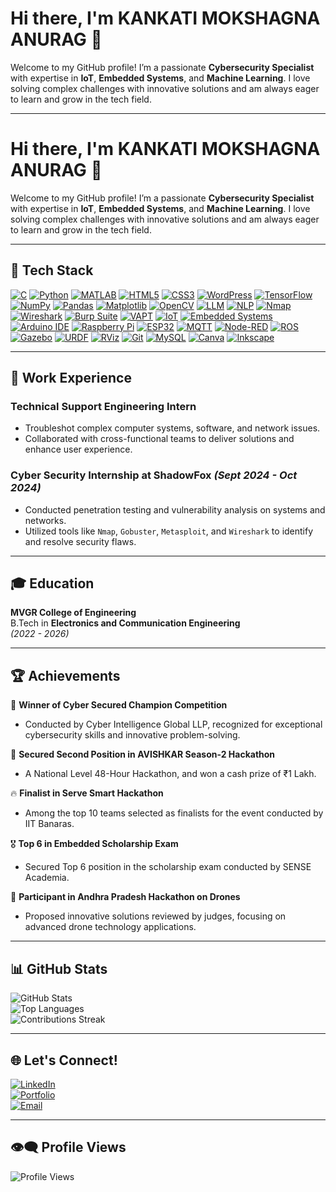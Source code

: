 # Hi there, I'm **KANKATI MOKSHAGNA ANURAG** 👋  

Welcome to my GitHub profile! I’m a passionate **Cybersecurity Specialist** with expertise in **IoT**, **Embedded Systems**, and **Machine Learning**. I love solving complex challenges with innovative solutions and am always eager to learn and grow in the tech field.  

---

# Hi there, I'm **KANKATI MOKSHAGNA ANURAG** 👋  

Welcome to my GitHub profile! I’m a passionate **Cybersecurity Specialist** with expertise in **IoT**, **Embedded Systems**, and **Machine Learning**. I love solving complex challenges with innovative solutions and am always eager to learn and grow in the tech field.  

---

## 🚀 Tech Stack  

[![C](https://img.shields.io/badge/C-A8B9CC?style=for-the-badge&logo=c&logoColor=white)](https://en.wikipedia.org/wiki/C_(programming_language)) [![Python](https://img.shields.io/badge/Python-3776AB?style=for-the-badge&logo=python&logoColor=white)](https://www.python.org/) [![MATLAB](https://img.shields.io/badge/MATLAB-0076A8?style=for-the-badge&logo=mathworks&logoColor=white)](https://www.mathworks.com/products/matlab.html) [![HTML5](https://img.shields.io/badge/HTML5-E34F26?style=for-the-badge&logo=html5&logoColor=white)](https://developer.mozilla.org/en-US/docs/Web/HTML) [![CSS3](https://img.shields.io/badge/CSS3-1572B6?style=for-the-badge&logo=css3&logoColor=white)](https://developer.mozilla.org/en-US/docs/Web/CSS) [![WordPress](https://img.shields.io/badge/WordPress-21759B?style=for-the-badge&logo=wordpress&logoColor=white)](https://wordpress.com/) [![TensorFlow](https://img.shields.io/badge/TensorFlow-FF6F00?style=for-the-badge&logo=tensorflow&logoColor=white)](https://www.tensorflow.org/) [![NumPy](https://img.shields.io/badge/NumPy-013243?style=for-the-badge&logo=numpy&logoColor=white)](https://numpy.org/) [![Pandas](https://img.shields.io/badge/Pandas-150458?style=for-the-badge&logo=pandas&logoColor=white)](https://pandas.pydata.org/) [![Matplotlib](https://img.shields.io/badge/Matplotlib-11557C?style=for-the-badge&logo=plotly&logoColor=white)](https://matplotlib.org/) [![OpenCV](https://img.shields.io/badge/OpenCV-5C3EE8?style=for-the-badge&logo=opencv&logoColor=white)](https://opencv.org/) [![LLM](https://img.shields.io/badge/LLM-FF6F00?style=for-the-badge&logo=openai&logoColor=white)](https://en.wikipedia.org/wiki/Large_language_model) [![NLP](https://img.shields.io/badge/NLP-00599C?style=for-the-badge&logo=natural-language-processing&logoColor=white)](https://en.wikipedia.org/wiki/Natural_language_processing) [![Nmap](https://img.shields.io/badge/Nmap-0E8A16?style=for-the-badge&logo=nmap&logoColor=white)](https://nmap.org/) [![Wireshark](https://img.shields.io/badge/Wireshark-1679A7?style=for-the-badge&logo=wireshark&logoColor=white)](https://www.wireshark.org/) [![Burp Suite](https://img.shields.io/badge/Burp_Suite-FF6600?style=for-the-badge&logo=burpsuite&logoColor=white)](https://portswigger.net/burp) [![VAPT](https://img.shields.io/badge/VAPT-000000?style=for-the-badge&logo=security&logoColor=white)](https://en.wikipedia.org/wiki/Vulnerability_assessment) [![IoT](https://img.shields.io/badge/IoT-1E4F72?style=for-the-badge&logo=internet-of-things&logoColor=white)](https://en.wikipedia.org/wiki/Internet_of_things) [![Embedded Systems](https://img.shields.io/badge/Embedded_Systems-003B6F?style=for-the-badge&logo=stmicroelectronics&logoColor=white)](https://en.wikipedia.org/wiki/Embedded_system) [![Arduino IDE](https://img.shields.io/badge/Arduino_IDE-00979D?style=for-the-badge&logo=arduino&logoColor=white)](https://www.arduino.cc/en/software) [![Raspberry Pi](https://img.shields.io/badge/Raspberry_Pi-C51A4A?style=for-the-badge&logo=raspberry-pi&logoColor=white)](https://www.raspberrypi.org/) [![ESP32](https://img.shields.io/badge/ESP32-2C3E50?style=for-the-badge&logo=espressif&logoColor=white)](https://www.espressif.com/en/products/socs/esp32) [![MQTT](https://img.shields.io/badge/MQTT-005B9A?style=for-the-badge&logo=eclipse-mosquitto&logoColor=white)](https://mqtt.org/) [![Node-RED](https://img.shields.io/badge/Node--RED-BF360C?style=for-the-badge&logo=node-red&logoColor=white)](https://nodered.org/) [![ROS](https://img.shields.io/badge/ROS-22314E?style=for-the-badge&logo=ros&logoColor=white)](https://www.ros.org/) [![Gazebo](https://img.shields.io/badge/Gazebo-000000?style=for-the-badge&logo=gazebo&logoColor=white)](http://gazebosim.org/) [![URDF](https://img.shields.io/badge/URDF-003B6F?style=for-the-badge&logo=xml&logoColor=white)](https://wiki.ros.org/urdf) [![RViz](https://img.shields.io/badge/RViz-FF4081?style=for-the-badge&logo=visualization&logoColor=white)](https://wiki.ros.org/rviz) [![Git](https://img.shields.io/badge/Git-F05032?style=for-the-badge&logo=git&logoColor=white)](https://git-scm.com/) [![MySQL](https://img.shields.io/badge/MySQL-4479A1?style=for-the-badge&logo=mysql&logoColor=white)](https://www.mysql.com/) [![Canva](https://img.shields.io/badge/Canva-00C4CC?style=for-the-badge&logo=canva&logoColor=white)](https://www.canva.com/) [![Inkscape](https://img.shields.io/badge/Inkscape-000000?style=for-the-badge&logo=inkscape&logoColor=white)](https://inkscape.org/)  


---


## 💼 **Work Experience**  

### **Technical Support Engineering Intern**  
- Troubleshot complex computer systems, software, and network issues.  
- Collaborated with cross-functional teams to deliver solutions and enhance user experience.  

### **Cyber Security Internship at ShadowFox** _(Sept 2024 - Oct 2024)_  
- Conducted penetration testing and vulnerability analysis on systems and networks.  
- Utilized tools like `Nmap`, `Gobuster`, `Metasploit`, and `Wireshark` to identify and resolve security flaws.  

---

## 🎓 **Education**  

**MVGR College of Engineering**  
B.Tech in **Electronics and Communication Engineering**  
_(2022 - 2026)_  

---

## 🏆 **Achievements**  

🏅 **Winner of Cyber Secured Champion Competition**  
- Conducted by Cyber Intelligence Global LLP, recognized for exceptional cybersecurity skills and innovative problem-solving.  

🥈 **Secured Second Position in AVISHKAR Season-2 Hackathon**  
- A National Level 48-Hour Hackathon, and won a cash prize of ₹1 Lakh.  

🔥 **Finalist in Serve Smart Hackathon**  
- Among the top 10 teams selected as finalists for the event conducted by IIT Banaras.  

🎖️ **Top 6 in Embedded Scholarship Exam**  
- Secured Top 6 position in the scholarship exam conducted by SENSE Academia.  

🚀 **Participant in Andhra Pradesh Hackathon on Drones**  
- Proposed innovative solutions reviewed by judges, focusing on advanced drone technology applications.  

---

## 📊 **GitHub Stats**  

![GitHub Stats](https://github-readme-stats.vercel.app/api?username=MokshagnaAnurag&show_icons=true&theme=dark)  
![Top Languages](https://github-readme-stats.vercel.app/api/top-langs/?username=MokshagnaAnurag&layout=compact&theme=dark)   
![Contributions Streak](https://github-readme-streak-stats.herokuapp.com/?user=MokshagnaAnurag&theme=dark)

---



## 🌐 **Let's Connect!**  

[![LinkedIn](https://img.shields.io/badge/-LinkedIn-05122A?style=flat&logo=linkedin)](https://linkedin.com/in/kankati-mokshagna-anurag)  
[![Portfolio](https://img.shields.io/badge/-Portfolio-05122A?style=flat&logo=google-chrome&logoColor=white)](https://mokshaportfolio.netlify.app/)  
[![Email](https://img.shields.io/badge/-Email-05122A?style=flat&logo=gmail)](mailto:kankati.mokshagnaanurag@gmail.com)  

---
## 👁️‍🗨️  **Profile Views**  

![Profile Views](https://komarev.com/ghpvc/?username=MokshagnaAnurag&style=for-the-badge)  

